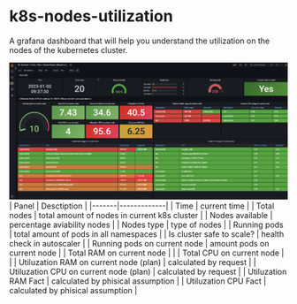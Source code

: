 # k8s-nodes-utilization
A grafana dashboard that will help you understand the utilization on the nodes of the kubernetes cluster.

![dashboard example](assets/Screenshot.png "dashboard example")
| Panel | Desctiption |
|-------|-------------|
| Time | current time |
| Total nodes | total amount of nodes in current k8s cluster |
| Nodes available | percentage aviability nodes |
| Nodes type | type of nodes | 
| Running pods | total amount of pods in all namespaces |
| Is cluster safe to scale? | health check in autoscaler |
| Running pods on current node | amount pods on current node |
| Total RAM on current node | |
| Total CPU on current node | |
| Utiluzation RAM on current node (plan) | calculated by request |
| Utiluzation CPU on current node (plan) | calculated by request |
| Utiluzation RAM Fact | calculated by phisical assumption |
| Utiluzation CPU Fact | calculated by phisical assumption |

